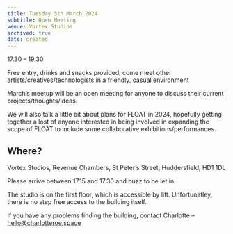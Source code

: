 ```yaml
---
title: Tuesday 5th March 2024
subtitle: Open Meeting
venue: Vortex Studios
archived: true
date: created
---
```


17.30 – 19.30

Free entry, drinks and snacks provided, come meet other artists/creatives/technologists in a friendly, casual environment

March’s meetup will be an open meeting for anyone to discuss their current projects/thoughts/ideas.

We will also talk a little bit about plans for FLOAT in 2024, hopefully getting together a lost of anyone interested in being involved in expanding the scope of FLOAT to include some collaborative exhibitions/performances.

## Where?

Vortex Studios, Revenue Chambers, St Peter’s Street, Huddersfield, HD1 1DL

Please arrive between 17.15 and 17.30 and buzz to be let in.

The studio is on the first floor, which is accessible by lift. Unfortunatley, there is no step free access to the building itself.

If you have any problems finding the building, contact Charlotte – hello@charlotteroe.space